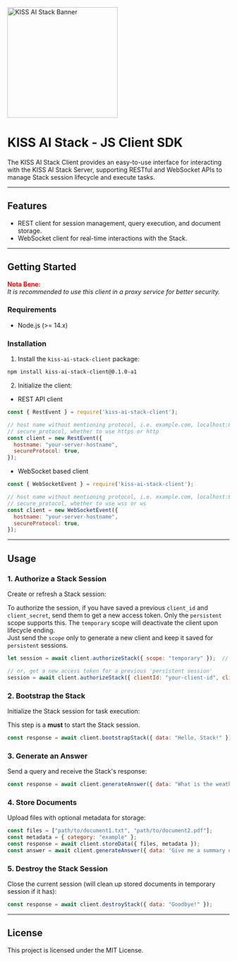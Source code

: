 
<div style="text-align: left; margin-bottom: 20px;">
  <img src="https://kiss-ai-stack.github.io/kissaistack.svg" alt="KISS AI Stack Banner" style="max-width: auto; height: 250px">
</div>

# KISS AI Stack - JS Client SDK

The KISS AI Stack Client provides an easy-to-use interface for interacting with the KISS AI Stack Server,
supporting RESTful and WebSocket APIs to manage Stack session lifecycle and execute tasks.

---

## Features

- REST client for session management, query execution, and document storage.
- WebSocket client for real-time interactions with the Stack.

---

## Getting Started

<span style="color: red; font-weight: bold;">Nota Bene:</span>  
_It is recommended to use this client in a proxy service for better security._

### Requirements

- Node.js (>= 14.x)

### Installation

1. Install the `kiss-ai-stack-client` package:
```bash
npm install kiss-ai-stack-client@0.1.0-a1
```

2. Initialize the client:

- REST API client

```javascript
const { RestEvent } = require('kiss-ai-stack-client');

// host name without mentioning protocol, i.e. example.com, localhost:8080
// secure_protocol, whether to use https or http
const client = new RestEvent({
  hostname: "your-server-hostname",
  secureProtocol: true,
});
```

- WebSocket based client

```javascript
const { WebSocketEvent } = require('kiss-ai-stack-client');

// host name without mentioning protocol, i.e. example.com, localhost:8080
// secure_protocol, whether to use wss or ws
const client = new WebSocketEvent({
  hostname: "your-server-hostname",
  secureProtocol: true,
});
```

---

## Usage

### 1. Authorize a Stack Session
Create or refresh a Stack session:

To authorize the session, if you have saved a previous `client_id` and `client_secret`, send them to get a new access token. Only the `persistent` scope supports this. The `temporary` scope will deactivate the client upon lifecycle ending.  
Just send the `scope` only to generate a new client and keep it saved for `persistent` sessions.

```javascript
let session = await client.authorizeStack({ scope: "temporary" });  // scopes - 'temporary', 'persistent'

// or, get a new access token for a previous 'persistent session'
session = await client.authorizeStack({ clientId: "your-client-id", clientSecret: "your-client-secret" });
```

### 2. Bootstrap the Stack
Initialize the Stack session for task execution:

This step is a **must** to start the Stack session.

```javascript
const response = await client.bootstrapStack({ data: "Hello, Stack!" });
```

### 3. Generate an Answer
Send a query and receive the Stack's response:

```javascript
const response = await client.generateAnswer({ data: "What is the weather today?" });
```

### 4. Store Documents
Upload files with optional metadata for storage:

```javascript
const files = ["path/to/document1.txt", "path/to/document2.pdf"];
const metadata = { category: "example" };
const response = await client.storeData({ files, metadata });
const answer = await client.generateAnswer({ data: 'Give me a summary of example documents' });
```

### 5. Destroy the Stack Session
Close the current session (will clean up stored documents in temporary session if it has):

```javascript
const response = await client.destroyStack({ data: "Goodbye!" });
```

---

## License

This project is licensed under the MIT License.
